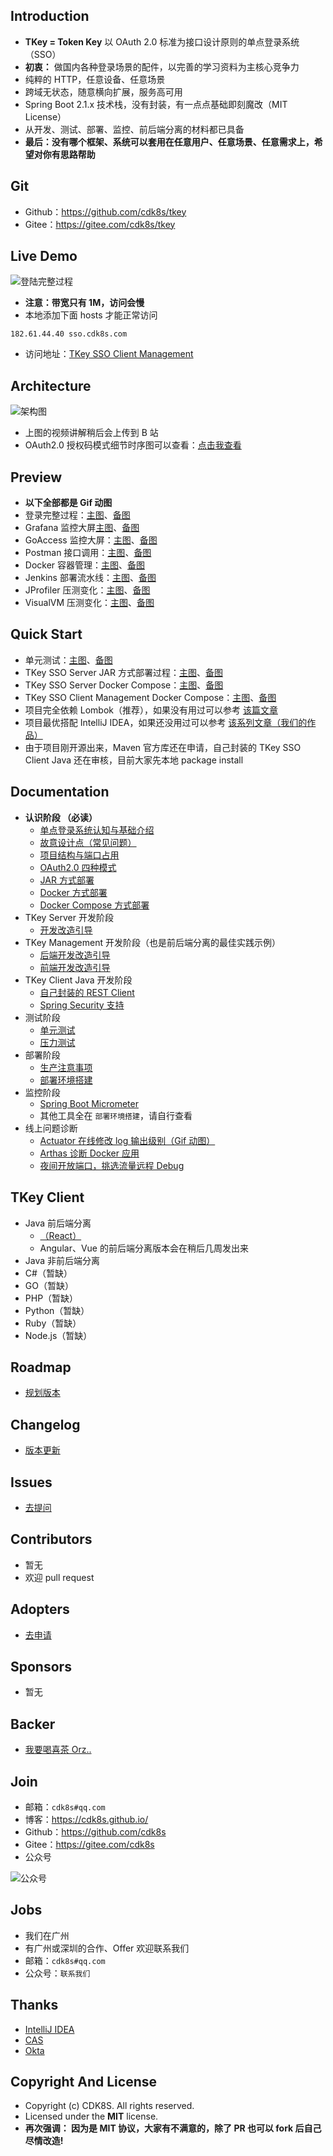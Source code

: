 
## Introduction

- **TKey = Token Key** 以 OAuth 2.0 标准为接口设计原则的单点登录系统（SSO）
- **初衷：** 做国内各种登录场景的配件，以完善的学习资料为主核心竞争力
- 纯粹的 HTTP，任意设备、任意场景
- 跨域无状态，随意横向扩展，服务高可用
- Spring Boot 2.1.x 技术栈，没有封装，有一点点基础即刻魔改（MIT License）
- 从开发、测试、部署、监控、前后端分离的材料都已具备
- **最后：没有哪个框架、系统可以套用在任意用户、任意场景、任意需求上，希望对你有思路帮助**

## Git

- Github：<https://github.com/cdk8s/tkey>
- Gitee：<https://gitee.com/cdk8s/tkey>

## Live Demo

![登陆完整过程](http://img.gitnavi.com/tkey/tkey-sso-login.gif)

- **注意：带宽只有 1M，访问会慢** 
- 本地添加下面 hosts 才能正常访问

```
182.61.44.40 sso.cdk8s.com
```

- 访问地址：[TKey SSO Client Management](http://sso.cdk8s.com/tkey-sso-client-management-frontend/TKeyClient)


## Architecture

![架构图](http://img.gitnavi.com/tkey/tkey-sso-architecture.jpg)

- 上图的视频讲解稍后会上传到 B 站
- OAuth2.0 授权码模式细节时序图可以查看：[点击我查看](http://img.gitnavi.com/tkey/tkey-oauth.png)

## Preview

- **以下全部都是 Gif 动图**
- 登录完整过程：[主图](https://upload-images.jianshu.io/upload_images/19119711-cd483cefb50eb763.gif?imageMogr2/auto-orient/strip)、[备图](http://img.gitnavi.com/tkey/tkey-sso-login.gif)
- Grafana 监控大屏[主图](https://upload-images.jianshu.io/upload_images/19119711-af9b3d3411db1da1.gif?imageMogr2/auto-orient/strip)、[备图](http://img.gitnavi.com/tkey/actuator-prometheus-grafana.gif)
- GoAccess 监控大屏：[主图](https://upload-images.jianshu.io/upload_images/19119711-b3bcc4edcf0df007.gif?imageMogr2/auto-orient/strip)、[备图](http://img.gitnavi.com/tkey/goaccess-data.gif)
- Postman 接口调用：[主图](https://upload-images.jianshu.io/upload_images/19119711-a8316b794bf4bf56.gif?imageMogr2/auto-orient/strip)、[备图](http://img.gitnavi.com/tkey/postman-request-api.gif)
- Docker 容器管理：[主图](https://upload-images.jianshu.io/upload_images/19119711-281dd6b40f2d7fc7.gif?imageMogr2/auto-orient/strip)、[备图](http://img.gitnavi.com/tkey/portainer-docker.gif)
- Jenkins 部署流水线：[主图](https://upload-images.jianshu.io/upload_images/19119711-2d20e2fba98ddbbd.gif?imageMogr2/auto-orient/strip)、[备图](http://img.gitnavi.com/tkey/tkey-jenkins.gif)
- JProfiler 压测变化：[主图](https://upload-images.jianshu.io/upload_images/19119711-922b8202de206b06.gif?imageMogr2/auto-orient/strip)、[备图](http://img.gitnavi.com/tkey/tkey-jprofiler.gif)
- VisualVM 压测变化：[主图](https://upload-images.jianshu.io/upload_images/19119711-067bcdf1a6e95b44.gif?imageMogr2/auto-orient/strip)、[备图](http://img.gitnavi.com/tkey/tkey-visualvm.gif)


## Quick Start

- 单元测试：[主图](https://upload-images.jianshu.io/upload_images/19119711-6bc18bb5b1063911.gif?imageMogr2/auto-orient/strip)、[备图](http://img.gitnavi.com/tkey/tkey-junit-test.gif)
- TKey SSO Server JAR 方式部署过程：[主图](https://upload-images.jianshu.io/upload_images/19119711-72e375355e3df651.gif?imageMogr2/auto-orient/strip)、[备图](http://img.gitnavi.com/tkey/tkey-runapp-jar.gif)
- TKey SSO Server Docker Compose：[主图](https://upload-images.jianshu.io/upload_images/19119711-10011adf8a15e049.gif?imageMogr2/auto-orient/strip)、[备图](http://img.gitnavi.com/tkey/tkey-sso-server-docker-compose.gif)
- TKey SSO Client Management Docker Compose：[主图](https://upload-images.jianshu.io/upload_images/19119711-8edd4a914ed4540a.gif?imageMogr2/auto-orient/strip)、[备图](http://img.gitnavi.com/tkey/tkey-sso-client-management-docker-compose.gif)
- 项目完全依赖 Lombok（推荐），如果没有用过可以参考 [该篇文章](https://github.com/cdk8s/cdk8s-team-style/blob/master/dev/backend/java/java-lombok.md)
- 项目最优搭配 IntelliJ IDEA，如果还没用过可以参考 [该系列文章（我们的作品）](https://github.com/judasn/IntelliJ-IDEA-Tutorial)
- 由于项目刚开源出来，Maven 官方库还在申请，自己封装的 TKey SSO Client Java 还在审核，目前大家先本地 package install

## Documentation

- **认识阶段 （必读）**
    - [单点登录系统认知与基础介绍](https://github.com/cdk8s/tkey-docs/blob/master/other/tkey-baisc.md)
    - [故意设计点（常见问题）](https://github.com/cdk8s/tkey-docs/blob/master/faq/README.md)
    - [项目结构与端口占用](https://github.com/cdk8s/tkey-docs/blob/master/other/project-structure.md)
    - [OAuth2.0 四种模式](https://github.com/cdk8s/tkey-docs/blob/master/server/oauth-grant-type/README.md)
    - [JAR 方式部署](https://github.com/cdk8s/tkey-docs/blob/master/deployment/jar-runapp.md)
    - [Docker 方式部署](https://github.com/cdk8s/tkey-docs/blob/master/deployment/docker-runapp.md)
    - [Docker Compose 方式部署](https://github.com/cdk8s/tkey-docs/blob/master/deployment/docker-compose-runapp.md)
- TKey Server 开发阶段
    - [开发改造引导](https://github.com/cdk8s/tkey-docs/blob/master/server/dev.md)
- TKey Management 开发阶段（也是前后端分离的最佳实践示例）
    - [后端开发改造引导](https://github.com/cdk8s/tkey-docs/blob/master/management/dev-backend.md)
    - [前端开发改造引导](https://github.com/cdk8s/tkey-docs/blob/master/management/dev-frontend.md)
- TKey Client Java 开发阶段
    - [自己封装的 REST Client](https://github.com/cdk8s/tkey-docs/blob/master/client/dev-rest-client.md)
    - [Spring Security 支持](https://github.com/cdk8s/tkey-docs/blob/master/client/dev-spring-security-client.md)
- 测试阶段
    - [单元测试](https://github.com/cdk8s/tkey/blob/master/src/test/java/com/cdk8s/tkey/server/controller/AuthorizationCodeByFormTest.java)
    - [压力测试](https://github.com/cdk8s/tkey-docs/blob/master/test/performance.md)
- 部署阶段
    - [生产注意事项](https://github.com/cdk8s/tkey-docs/blob/master/deployment/production-environment.md)
    - [部署环境搭建](https://github.com/cdk8s/tkey-docs/blob/master/deployment/deployment-core.md)
- 监控阶段
    - [Spring Boot Micrometer](https://github.com/cdk8s/tkey-docs/blob/master/deployment/micrometer.md)
    - 其他工具全在 `部署环境搭建`，请自行查看
- 线上问题诊断
    - [Actuator 在线修改 log 输出级别（Gif 动图）](http://img.gitnavi.com/tkey/actuator-update-log-level.gif)
    - [Arthas 诊断 Docker 应用](https://alibaba.github.io/arthas/docker.html#dockerjava)
    - [夜间开放端口，挑选流量远程 Debug](https://github.com/cdk8s/tkey-docs/blob/master/server/remote-debug.md)


## TKey Client

- Java 前后端分离
    - [（React）]()
    - Angular、Vue 的前后端分离版本会在稍后几周发出来
- Java 非前后端分离
- C#（暂缺）
- GO（暂缺）
- PHP（暂缺）
- Python（暂缺）
- Ruby（暂缺）
- Node.js（暂缺）


## Roadmap

- [规划版本](https://github.com/cdk8s/tkey-docs/blob/master/roadmap/README.md)

## Changelog

- [版本更新](https://github.com/cdk8s/tkey-docs/blob/master/changelog/README.md)

## Issues

- [去提问](https://github.com/cdk8s/tkey-issues/issues)

## Contributors

- 暂无
- 欢迎 pull request

## Adopters

- [去申请](https://github.com/cdk8s/tkey-issues/issues/1)

## Sponsors

- 暂无

## Backer

- [我要喝喜茶 Orz..](http://www.youmeek.com/donate/)


## Join

- 邮箱：`cdk8s#qq.com`
- 博客：<https://cdk8s.github.io/>
- Github：<https://github.com/cdk8s>
- Gitee：<https://gitee.com/cdk8s>
- 公众号

![公众号](http://img.gitnavi.com/markdown/cdk8s_qr_300px.png)


## Jobs

- 我们在广州
- 有广州或深圳的合作、Offer 欢迎联系我们
- 邮箱：`cdk8s#qq.com`
- 公众号：`联系我们`

## Thanks

- [IntelliJ IDEA](https://www.jetbrains.com/idea/)
- [CAS](https://github.com/apereo/cas)
- [Okta](https://www.okta.com/)


## Copyright And License

- Copyright (c) CDK8S. All rights reserved.
- Licensed under the **MIT** license.
- **再次强调： 因为是 MIT 协议，大家有不满意的，除了 PR 也可以 fork 后自己尽情改造!**